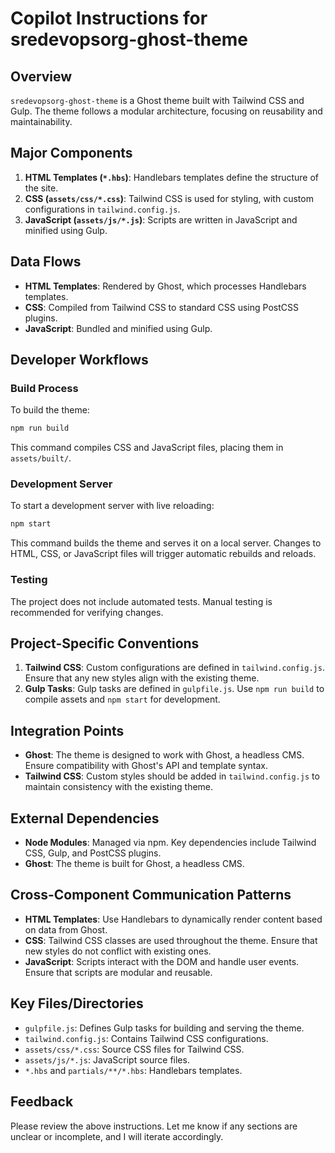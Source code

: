 # Copilot Instructions for sredevopsorg-ghost-theme

## Overview

`sredevopsorg-ghost-theme` is a Ghost theme built with Tailwind CSS and Gulp. The theme follows a modular architecture, focusing on reusability and maintainability.

## Major Components

1. **HTML Templates (`*.hbs`)**: Handlebars templates define the structure of the site.
2. **CSS (`assets/css/*.css`)**: Tailwind CSS is used for styling, with custom configurations in `tailwind.config.js`.
3. **JavaScript (`assets/js/*.js`)**: Scripts are written in JavaScript and minified using Gulp.

## Data Flows

- **HTML Templates**: Rendered by Ghost, which processes Handlebars templates.
- **CSS**: Compiled from Tailwind CSS to standard CSS using PostCSS plugins.
- **JavaScript**: Bundled and minified using Gulp.

## Developer Workflows

### Build Process
To build the theme:
```bash
npm run build
```
This command compiles CSS and JavaScript files, placing them in `assets/built/`.

### Development Server
To start a development server with live reloading:
```bash
npm start
```
This command builds the theme and serves it on a local server. Changes to HTML, CSS, or JavaScript files will trigger automatic rebuilds and reloads.

### Testing
The project does not include automated tests. Manual testing is recommended for verifying changes.

## Project-Specific Conventions

1. **Tailwind CSS**: Custom configurations are defined in `tailwind.config.js`. Ensure that any new styles align with the existing theme.
2. **Gulp Tasks**: Gulp tasks are defined in `gulpfile.js`. Use `npm run build` to compile assets and `npm start` for development.

## Integration Points

- **Ghost**: The theme is designed to work with Ghost, a headless CMS. Ensure compatibility with Ghost's API and template syntax.
- **Tailwind CSS**: Custom styles should be added in `tailwind.config.js` to maintain consistency with the existing theme.

## External Dependencies

- **Node Modules**: Managed via npm. Key dependencies include Tailwind CSS, Gulp, and PostCSS plugins.
- **Ghost**: The theme is built for Ghost, a headless CMS.

## Cross-Component Communication Patterns

- **HTML Templates**: Use Handlebars to dynamically render content based on data from Ghost.
- **CSS**: Tailwind CSS classes are used throughout the theme. Ensure that new styles do not conflict with existing ones.
- **JavaScript**: Scripts interact with the DOM and handle user events. Ensure that scripts are modular and reusable.

## Key Files/Directories

- `gulpfile.js`: Defines Gulp tasks for building and serving the theme.
- `tailwind.config.js`: Contains Tailwind CSS configurations.
- `assets/css/*.css`: Source CSS files for Tailwind CSS.
- `assets/js/*.js`: JavaScript source files.
- `*.hbs` and `partials/**/*.hbs`: Handlebars templates.

## Feedback

Please review the above instructions. Let me know if any sections are unclear or incomplete, and I will iterate accordingly.
